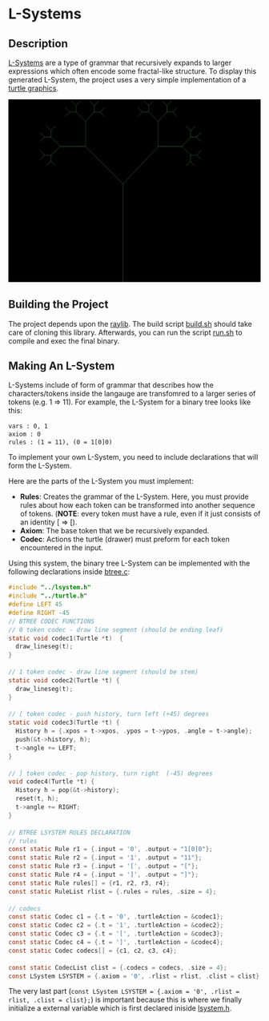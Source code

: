 # L-Systems

## Description

[L-Systems](https://en.wikipedia.org/wiki/L-system) are a type of grammar
that recursively expands to larger expressions which often encode some fractal-like structure.
To display this generated L-System, the project uses a very simple
implementation of a [turtle graphics](https://en.wikipedia.org/wiki/Turtle_graphics).

![Binary tree l-system](images/example.webp "Binary Tree L-System")

## Building the Project

The project depends upon the [raylib](https://github.com/raysan5/raylib). The build script [build.sh](build.sh)
should take care of cloning this library. Afterwards, you can run the script [run.sh](run.sh) to compile and exec the
final binary.

## Making An L-System

L-Systems include of form of grammar that describes how the characters/tokens inside the
langauge are transfomred to a larger series of tokens (e.g. 1 => 11). For example, the L-System
for a binary tree looks like this:

```
vars : 0, 1
axiom : 0
rules : (1 = 11), (0 = 1[0]0)
```

To implement your own L-System, you need to include declarations that will
form the L-System.

Here are the parts of the L-System you must implement:

- **Rules**: Creates the grammar of the L-System. Here, you must provide rules about how each token
  can be transformed into another sequence of tokens. (**NOTE**: every token must have a rule, even if it just
  consists of an identity [ => [).
- **Axiom**: The base token that we be recursively expanded.
- **Codec**: Actions the turtle (drawer) must preform for each token encountered in the input.

Using this system, the binary tree L-System can be implemented
with the following declarations inside [btree.c](src/rules/btree.c):

```c
#include "../lsystem.h"
#include "../turtle.h"
#define LEFT 45
#define RIGHT -45
// BTREE CODEC FUNCTIONS
// 0 token codec - draw line segment (should be ending leaf)
static void codec1(Turtle *t)  {
  draw_lineseg(t);
}

// 1 token codec - draw line segment (should be stem)
static void codec2(Turtle *t) {
  draw_lineseg(t);
}

// [ token codec - push history, turn left (+45) degrees
static void codec3(Turtle *t) {
  History h = {.xpos = t->xpos, .ypos = t->ypos, .angle = t->angle};
  push(&t->history, h);
  t->angle += LEFT;
}

// ] token codec - pop history, turn right  (-45) degrees
void codec4(Turtle *t) {
  History h = pop(&t->history);
  reset(t, h);
  t->angle += RIGHT;
}

// BTREE LSYSTEM RULES DECLARATION
// rules
const static Rule r1 = {.input = '0', .output = "1[0]0"};
const static Rule r2 = {.input = '1', .output = "11"};
const static Rule r3 = {.input = '[', .output = "["};
const static Rule r4 = {.input = ']', .output = "]"};
const static Rule rules[] = {r1, r2, r3, r4};
const static RuleList rlist = {.rules = rules, .size = 4};

// codecs
const static Codec c1 = {.t = '0', .turtleAction = &codec1};
const static Codec c2 = {.t = '1', .turtleAction = &codec2};
const static Codec c3 = {.t = '[', .turtleAction = &codec3};
const static Codec c4 = {.t = ']', .turtleAction = &codec4};
const static Codec codecs[] = {c1, c2, c3, c4};

const static CodecList clist = {.codecs = codecs, .size = 4};
const LSystem LSYSTEM = {.axiom = '0', .rlist = rlist, .clist = clist};
```

The very last part (`const LSystem LSYSTEM = {.axiom = '0', .rlist = rlist, .clist = clist};`) is important
because this is where we finally initialize a external variable which is first declared iniside
[lsystem.h](src/lsystem.h).
